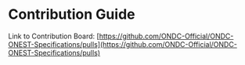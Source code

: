# Contribution Guide

Link to Contribution Board: [https://github.com/ONDC-Official/ONDC-ONEST-Specifications/pulls](https://github.com/ONDC-Official/ONDC-ONEST-Specifications/pulls)
